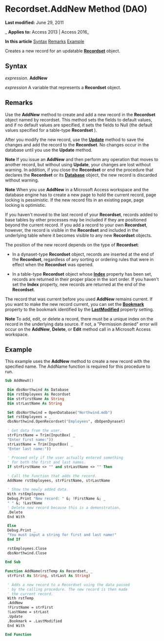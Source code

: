 
# Recordset.AddNew Method (DAO)

 **Last modified:** June 29, 2011

 _ **Applies to:** Access 2013 | Access 2016_

 **In this article**
[Syntax](#sectionSection0)
[Remarks](#sectionSection1)
[Example](#sectionSection2)


Creates a new record for an updatable  **[Recordset](9774232c-e6da-175b-fc7f-ed2ab7908fa0.md)** object.

## Syntax
<a name="sectionSection0"> </a>

 _expression_. **AddNew**

 _expression_ A variable that represents a **Recordset** object.


## Remarks
<a name="sectionSection1"> </a>

Use the  **AddNew** method to create and add a new record in the **Recordset** object named by recordset. This method sets the fields to default values, and if no default values are specified, it sets the fields to Null (the default values specified for a table-type **Recordset** ).

After you modify the new record, use the  **[Update](aad4171a-da95-ed72-86b3-714615ea0ac8.md)** method to save the changes and add the record to the **Recordset**. No changes occur in the database until you use the **Update** method.




 **Note**  If you issue an  **AddNew** and then perform any operation that moves to another record, but without using **Update**, your changes are lost without warning. In addition, if you close the **Recordset** or end the procedure that declares the **Recordset** or its **[Database](6cf2ddf8-3957-a15e-5eeb-85f81c1e415e.md)** object, the new record is discarded without warning.




 **Note**  When you use  **AddNew** in a Microsoft Access workspace and the database engine has to create a new page to hold the current record, page locking is pessimistic. If the new record fits in an existing page, page locking is optimistic.

If you haven't moved to the last record of your  **Recordset**, records added to base tables by other processes may be included if they are positioned beyond the current record. If you add a record to your own **Recordset**, however, the record is visible in the **Recordset** and included in the underlying table where it becomes visible to any new **Recordset** objects.

The position of the new record depends on the type of  **Recordset**:


- In a dynaset-type  **Recordset** object, records are inserted at the end of the **Recordset**, regardless of any sorting or ordering rules that were in effect when the **Recordset** was opened.
    
- In a table-type  **Recordset** object whose **[Index](54626de0-eb51-31f2-bf24-e29cbfbbaa02.md)** property has been set, records are returned in their proper place in the sort order. If you haven't set the **Index** property, new records are returned at the end of the **Recordset**.
    


The record that was current before you used  **AddNew** remains current. If you want to make the new record current, you can set the **[Bookmark](c4b1c2d9-668e-e365-544c-efb4ae4efcc9.md)** property to the bookmark identified by the **[LastModified](7386f25b-bde1-a446-e980-640696a3bfec.md)** property setting.




 **Note**  To add, edit, or delete a record, there must be a unique index on the record in the underlying data source. If not, a "Permission denied" error will occur on the  **AddNew**, **Delete**, or **Edit** method call in a Microsoft Access workspace.


## Example
<a name="sectionSection2"> </a>

This example uses the  **AddNew** method to create a new record with the specified name. The AddName function is required for this procedure to run.


```vb
Sub AddNewX() 
 
 Dim dbsNorthwind As Database 
 Dim rstEmployees As Recordset 
 Dim strFirstName As String 
 Dim strLastName As String 
 
 Set dbsNorthwind = OpenDatabase("Northwind.mdb") 
 Set rstEmployees = _ 
 dbsNorthwind.OpenRecordset("Employees", dbOpenDynaset) 
 
 ' Get data from the user. 
 strFirstName = Trim(InputBox( _ 
 "Enter first name:")) 
 strLastName = Trim(InputBox( _ 
 "Enter last name:")) 
 
 ' Proceed only if the user actually entered something 
 ' for both the first and last names. 
 If strFirstName <> "" and strLastName <> "" Then 
 
 ' Call the function that adds the record. 
 AddName rstEmployees, strFirstName, strLastName 
 
 ' Show the newly added data. 
 With rstEmployees 
 Debug.Print "New record: " &; !FirstName &; _ 
 " " &; !LastName 
 ' Delete new record because this is a demonstration. 
 .Delete 
 End With 
 
 Else 
 Debug.Print _ 
 "You must input a string for first and last name!" 
 End If 
 
 rstEmployees.Close 
 dbsNorthwind.Close 
 
End Sub 
 
Function AddName(rstTemp As Recordset, _ 
 strFirst As String, strLast As String) 
 
 ' Adds a new record to a Recordset using the data passed 
 ' by the calling procedure. The new record is then made 
 ' the current record. 
 With rstTemp 
 .AddNew 
 !FirstName = strFirst 
 !LastName = strLast 
 .Update 
 .Bookmark = .LastModified 
 End With 
 
End Function
```


